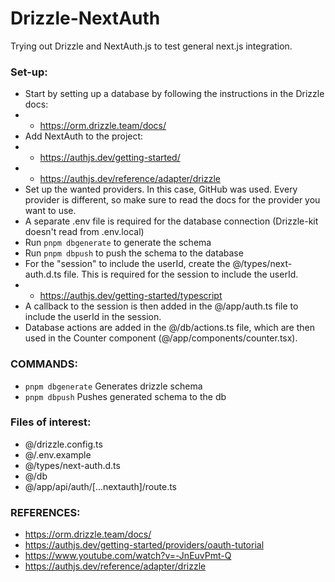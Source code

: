 # Drizzle-NextAuth

Trying out Drizzle and NextAuth.js to test general next.js integration.

### Set-up:

- Start by setting up a database by following the instructions in the Drizzle docs:
- - https://orm.drizzle.team/docs/
- Add NextAuth to the project:
- - https://authjs.dev/getting-started/
- - https://authjs.dev/reference/adapter/drizzle
- Set up the wanted providers. In this case, GitHub was used. Every provider is different, so make sure to read the docs for the provider you want to use.
- A separate .env file is required for the database connection (Drizzle-kit doesn't read from .env.local)
- Run `pnpm dbgenerate` to generate the schema
- Run `pnpm dbpush` to push the schema to the database
- For the "session" to include the userId, create the @/types/next-auth.d.ts file. This is required for the session to include the userId.
- - https://authjs.dev/getting-started/typescript
- A callback to the session is then added in the @/app/auth.ts file to include the userId in the session.
- Database actions are added in the @/db/actions.ts file, which are then used in the Counter component (@/app/components/counter.tsx).

### COMMANDS:

- `pnpm dbgenerate` Generates drizzle schema
- `pnpm dbpush` Pushes generated schema to the db

### Files of interest:

- @/drizzle.config.ts
- @/.env.example
- @/types/next-auth.d.ts
- @/db
- @/app/api/auth/[...nextauth]/route.ts

### REFERENCES:

- https://orm.drizzle.team/docs/
- https://authjs.dev/getting-started/providers/oauth-tutorial
- https://www.youtube.com/watch?v=-JnEuvPmt-Q
- https://authjs.dev/reference/adapter/drizzle
